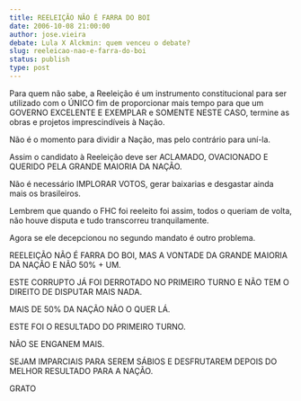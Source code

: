 ```yaml
---
title: REELEIÇÃO NÃO É FARRA DO BOI
date: 2006-10-08 21:00:00
author: jose.vieira
debate: Lula X Alckmin: quem venceu o debate?
slug: reeleicao-nao-e-farra-do-boi
status: publish 
type: post
---
```


Para quem não sabe, a Reeleição é um instrumento constitucional para ser utilizado com o ÚNICO fim de proporcionar mais tempo para que um GOVERNO EXCELENTE E EXEMPLAR e SOMENTE NESTE CASO, termine as obras e projetos imprescindíveis à Nação.


Não é o momento para dividir a Nação, mas pelo contrário para uní-la.


Assim o candidato à Reeleição deve ser ACLAMADO, OVACIONADO E QUERIDO PELA GRANDE MAIORIA DA NAÇÃO.


Não é necessário IMPLORAR VOTOS, gerar baixarias e desgastar ainda mais os brasileiros.


Lembrem que quando o FHC foi reeleito foi assim, todos o queriam de volta, não houve disputa e tudo transcorreu tranquilamente.


Agora se ele decepcionou no segundo mandato é outro problema.


REELEIÇÃO NÃO É FARRA DO BOI, MAS A VONTADE DA GRANDE MAIORIA DA NAÇÃO E NÃO 50% + UM.


ESTE CORRUPTO JÁ FOI DERROTADO NO PRIMEIRO TURNO E NÃO TEM O DIREITO DE DISPUTAR MAIS NADA.


MAIS DE 50% DA NAÇÃO NÃO O QUER LÁ.


ESTE FOI O RESULTADO DO PRIMEIRO TURNO.


NÃO SE ENGANEM MAIS.


SEJAM IMPARCIAIS PARA SEREM SÁBIOS E DESFRUTAREM DEPOIS DO MELHOR RESULTADO PARA A NAÇÃO.

GRATO
